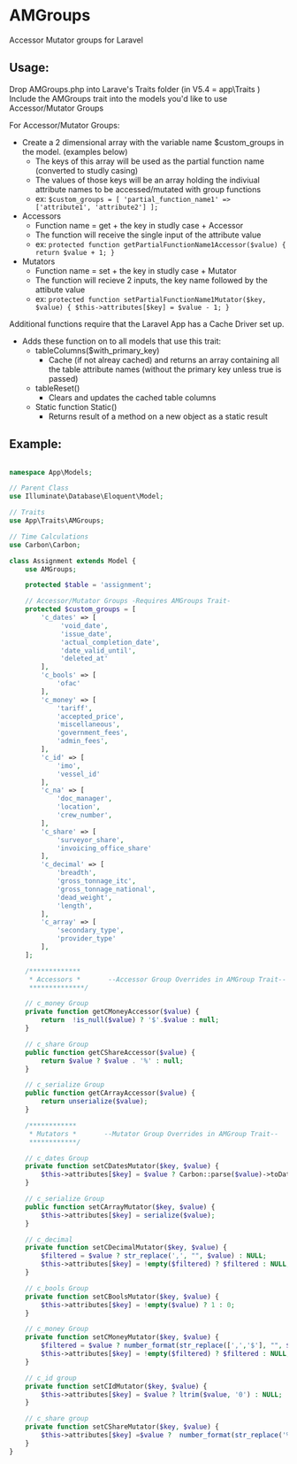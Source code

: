 # AMGroups
Accessor Mutator groups for Laravel

## Usage:
Drop AMGroups.php into Larave's Traits folder (in V5.4 = app\Traits )
Include the AMGroups trait into the models you'd like to use Accessor/Mutator Groups

For Accessor/Mutator Groups:
- Create a 2 dimensional array with the variable name $custom_groups in the model. (examples below)
    - The keys of this array will be used as the partial function name (converted to studly casing)
    - The values of those keys will be an array holding the indiviual attribute names to be accessed/mutated with group functions
    - ex: `$custom_groups = [ 'partial_function_name1' => ['attribute1', 'attribute2'] ];`
- Accessors
    - Function name = get + the key in studly case + Accessor
    - The function will receive the single input of the attribute value
    - ex: `protected function getPartialFunctionName1Accessor($value) { return $value + 1; }`
- Mutators
    - Function name = set + the key in studly case + Mutator
    - The function will recieve 2 inputs, the key name followed by the attibute value
    - ex: `protected function setPartialFunctionName1Mutator($key, $value) { $this->attributes[$key] = $value - 1; }`

Additional functions require that the Laravel App has a Cache Driver set up.
- Adds these function on to all models that use this trait:
    - tableColumns($with_primary_key)
        - Cache (if not alreay cached) and returns an array containing all the table attribute names (without the primary key unless true is passed)
    - tableReset()
        - Clears and updates the cached table columns
    - Static function Static()
        - Returns result of a method on a new object as a static result

## Example:
```PHP

namespace App\Models;

// Parent Class
use Illuminate\Database\Eloquent\Model;

// Traits
use App\Traits\AMGroups;

// Time Calculations
use Carbon\Carbon;

class Assignment extends Model {
    use AMGroups;

    protected $table = 'assignment';

    // Accessor/Mutator Groups -Requires AMGroups Trait-
    protected $custom_groups = [
        'c_dates' => [
             'void_date',
             'issue_date',
             'actual_completion_date',
             'date_valid_until',
             'deleted_at'
        ],
        'c_bools' => [
            'ofac'
        ],
        'c_money' => [
            'tariff',
            'accepted_price',
            'miscellaneous',
            'government_fees',
            'admin_fees',
        ],
        'c_id' => [
            'imo',
            'vessel_id'
        ],
        'c_na' => [
            'doc_manager',
            'location',
            'crew_number',
        ],
        'c_share' => [
            'surveyor_share',
            'invoicing_office_share'
        ],
        'c_decimal' => [
            'breadth',
            'gross_tonnage_itc',
            'gross_tonnage_national',
            'dead_weight',
            'length',
        ],
        'c_array' => [
            'secondary_type',
            'provider_type'
        ],
    ];

    /*************
     * Accessors *       --Accessor Group Overrides in AMGroup Trait--
     **************/

    // c_money Group
    private function getCMoneyAccessor($value) {
        return  !is_null($value) ? '$'.$value : null;
    }

    // c_share Group
    public function getCShareAccessor($value) {
        return $value ? $value . '%' : null;
    }

    // c_serialize Group
    public function getCArrayAccessor($value) {
        return unserialize($value);
    }

    /************
     * Mutators *       --Mutator Group Overrides in AMGroup Trait--
     ************/

    // c_dates Group
    private function setCDatesMutator($key, $value) {
        $this->attributes[$key] = $value ? Carbon::parse($value)->toDateString() : NULL;
    }

    // c_serialize Group
    public function setCArrayMutator($key, $value) {
        $this->attributes[$key] = serialize($value);
    }

    // c_decimal
    private function setCDecimalMutator($key, $value) {
        $filtered = $value ? str_replace(',', "", $value) : NULL;
        $this->attributes[$key] = !empty($filtered) ? $filtered : NULL;
    }

    // c_bools Group
    private function setCBoolsMutator($key, $value) {
        $this->attributes[$key] = !empty($value) ? 1 : 0;
    }

    // c_money Group
    private function setCMoneyMutator($key, $value) {
        $filtered = $value ? number_format(str_replace([',','$'], "", $value), 2, '.', '') : NULL;
        $this->attributes[$key] = !empty($filtered) ? $filtered : NULL;
    }

    // c_id group
    private function setCIdMutator($key, $value) {
        $this->attributes[$key] = $value ? ltrim($value, '0') : NULL;
    }

    // c_share group
    private function setCShareMutator($key, $value) {
        $this->attributes[$key] =$value ?  number_format(str_replace('%', '', $value), 2, '.', '') : 0.00;
    }
}
```